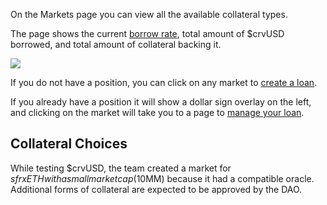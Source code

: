 On the Markets page you can view all the available collateral types.

The page shows the current [borrow rate](../crvusd/understanding-tokenomics.md#borrow-rate), total amount of $crvUSD borrowed, and total amount of collateral backing it.

![](https://2254922201-files.gitbook.io/~/files/v0/b/gitbook-x-prod.appspot.com/o/spaces%2F-MFA0rQI3SzfbVFgp3Ic%2Fuploads%2FcGnb6Qbc9lot4mTH9UCP%2Fimage.png?alt=media&token=62a2e646-1ba0-49a5-9990-d491bc6325f2)

If you do not have a position, you can click on any market to [create a loan](../crvusd/loan-creation.md).

If you already have a position it will show a dollar sign overlay on the left, and clicking on the market will take you to a page to [manage your loan](../crvusd/loan-creation.md#loan-management).

## **Collateral Choices**

While testing $crvUSD, the team created a market for $sfrxETH with a small market cap ($10MM) because it had a compatible oracle. Additional forms of collateral are expected to be approved by the DAO.